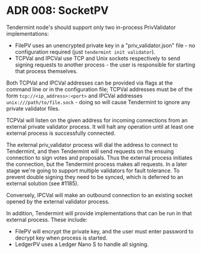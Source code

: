 # ADR 008: SocketPV

Tendermint node's should support only two in-process PrivValidator
implementations:

- FilePV uses an unencrypted private key in a "priv_validator.json" file - no
  configuration required (just `tendermint init validator`).
- TCPVal and IPCVal use TCP and Unix sockets respectively to send signing requests
  to another process - the user is responsible for starting that process themselves.

Both TCPVal and IPCVal addresses can be provided via flags at the command line
or in the configuration file; TCPVal addresses must be of the form
`tcp://<ip_address>:<port>` and IPCVal addresses `unix:///path/to/file.sock` -
doing so will cause Tendermint to ignore any private validator files.

TCPVal will listen on the given address for incoming connections from an external
private validator process. It will halt any operation until at least one external
process is successfully connected.

The external priv_validator process will dial the address to connect to
Tendermint, and then Tendermint will send requests on the ensuing connection to
sign votes and proposals. Thus the external process initiates the connection,
but the Tendermint process makes all requests. In a later stage we're going to
support multiple validators for fault tolerance. To prevent double signing they
need to be synced, which is deferred to an external solution (see #1185).

Conversely, IPCVal will make an outbound connection to an existing socket opened
by the external validator process.

In addition, Tendermint will provide implementations that can be run in that
external process. These include:

- FilePV will encrypt the private key, and the user must enter password to
  decrypt key when process is started.
- LedgerPV uses a Ledger Nano S to handle all signing.
